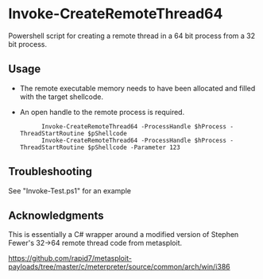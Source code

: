 # Invoke-CreateRemoteThread64

Powershell script for creating a remote thread in a 64 bit process from a 32 bit process.

## Usage

* The remote executable memory needs to have been allocated and filled with the target shellcode.  
* An open handle to the remote process is required.


            Invoke-CreateRemoteThread64 -ProcessHandle $hProcess -ThreadStartRoutine $pShellcode
            Invoke-CreateRemoteThread64 -ProcessHandle $hProcess -ThreadStartRoutine $pShellcode -Parameter 123

## Troubleshooting


See "Invoke-Test.ps1" for an example            
            

## Acknowledgments

This is essentially a C# wrapper around a modified version of Stephen Fewer's 32->64 remote thread code from metasploit.

https://github.com/rapid7/metasploit-payloads/tree/master/c/meterpreter/source/common/arch/win/i386
